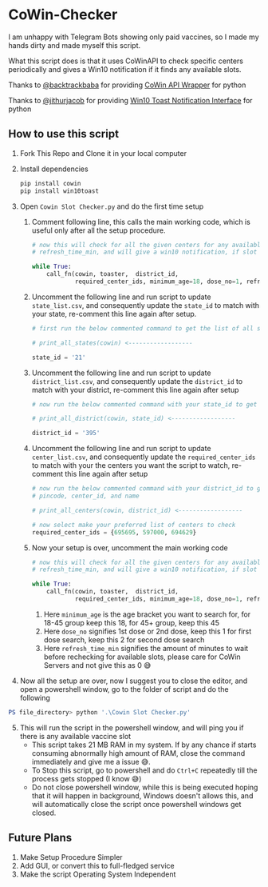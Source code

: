 # CoWin-Checker

I am unhappy with Telegram Bots showing only paid vaccines, so I made my hands dirty and made myself this script.

What this script does is that it uses CoWinAPI to check specific centers periodically and gives a Win10 notification if it finds any available slots.

Thanks to [@backtrackbaba](https://github.com/backtrackbaba) for providing [CoWin API Wrapper](https://github.com/backtrackbaba/cowin) for python

Thanks to [@jithurjacob](https://github.com/jithurjacob) for providing [Win10 Toast Notification Interface](https://github.com/jithurjacob/Windows-10-Toast-Notifications) for python

## How to use this script

1.  Fork This Repo and Clone it in your local computer
2.  Install dependencies
    ```powershell
    pip install cowin
    pip install win10toast
    ```
3.  Open `Cowin Slot Checker.py` and do the first time setup

    1. Comment following line, this calls the main working code, which is useful only after all the setup procedure.

        ```python
        # now this will check for all the given centers for any available vaccine slot every
        # refresh_time_min, and will give a win10 notification, if slot found

        while True:                                                                    #<------------------
            call_fn(cowin, toaster,  district_id,                                      #<------------------
                    required_center_ids, minimum_age=18, dose_no=1, refresh_time_min=1)#<------------------

        ```

    2. Uncomment the following line and run script to update `state_list.csv`, and consequently update the `state_id` to match with your state, re-comment this line again after setup.

        ```python
        # first run the below commented command to get the list of all states and their id's

        # print_all_states(cowin) <------------------

        state_id = '21'
        ```

    3. Uncomment the following line and run script to update `district_list.csv`, and consequently update the `district_id` to match with your district, re-comment this line again after setup

        ```python
        # now run the below commented command with your state_id to get all district and their district_ids

        # print_all_district(cowin, state_id) <------------------

        district_id = '395'
        ```

    4. Uncomment the following line and run script to update `center_list.csv`, and consequently update the `required_center_ids` to match with your the centers you want the script to watch, re-comment this line again after setup

        ```python
        # now run the below commented command with your district_id to get all the center's
        # pincode, center_id, and name

        # print_all_centers(cowin, district_id) <------------------

        # now select make your preferred list of centers to check
        required_center_ids = {695695, 597000, 694629}
        ```

    5. Now your setup is over, uncomment the main working code

        ```python
        # now this will check for all the given centers for any available vaccine slot every
        # refresh_time_min, and will give a win10 notification, if slot found

        while True:
            call_fn(cowin, toaster,  district_id,
                    required_center_ids, minimum_age=18, dose_no=1, refresh_time_min=1)

        ```

        1. Here `minimum_age` is the age bracket you want to search for, for 18-45 group keep this 18, for 45+ group, keep this 45
        2. Here `dose_no` signifies 1st dose or 2nd dose, keep this 1 for first dose search, keep this 2 for second dose search
        3. Here `refresh_time_min` signifies the amount of minutes to wait before rechecking for available slots, please care for CoWin Servers and not give this as 0 😅

4.  Now all the setup are over, now I suggest you to close the editor, and open a powershell window, go to the folder of script and do the following

```powershell
PS file_directory> python '.\Cowin Slot Checker.py'
```

5.  This will run the script in the powershell window, and will ping you if there is any available vaccine slot
    -   This script takes 21 MB RAM in my system. If by any chance if starts consuming abnormally high amount of RAM, close the command immediately and give me a issue 😅.
    -   To Stop this script, go to powershell and do `Ctrl+C` repeatedly till the process gets stopped (I know 😅)
    -   Do not close powershell window, while this is being executed hoping that it will happen in background, Windows doesn't allows this, and will automatically close the script once powershell windows get closed.

## Future Plans

1. Make Setup Procedure Simpler
2. Add GUI, or convert this to full-fledged service
3. Make the script Operating System Independent
